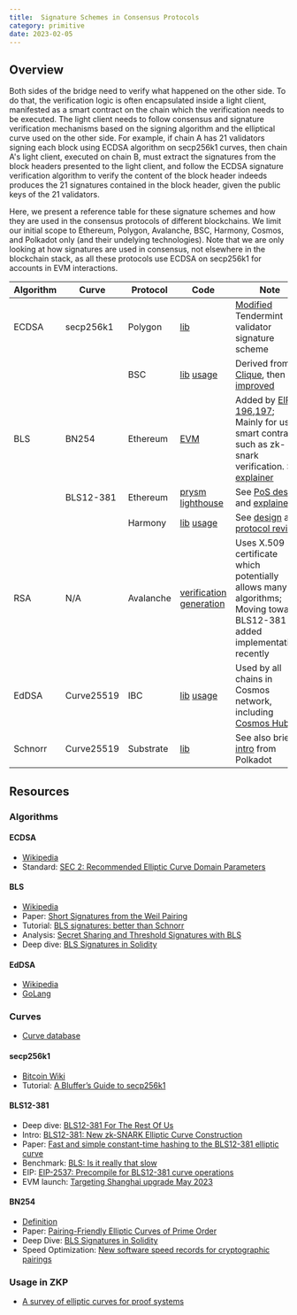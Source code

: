 ```yaml
---
title:  Signature Schemes in Consensus Protocols
category: primitive
date: 2023-02-05
---
```


## Overview

Both sides of the bridge need to verify what happened on the other side. To do that, the verification logic is often encapsulated inside a light client, manifested as a smart contract on the chain which the verification needs to be executed. The light client needs to follow consensus and signature verification mechanisms based on the signing algorithm and the elliptical curve used on the other side. For example, if chain A has 21 validators signing each block using ECDSA algorithm on secp256k1 curves, then chain A's light client, executed on chain B, must extract the signatures from the block headers presented to the light client, and follow the ECDSA signature verification algorithm to verify the content of the block header indeeds produces the 21 signatures contained in the block header, given the public keys of the 21 validators.

Here, we present a reference table for these signature schemes and how they are used in the consensus protocols of different blockchains. We limit our initial scope to Ethereum, Polygon, Avalanche, BSC, Harmony, Cosmos, and Polkadot only (and their undelying technologies). Note that we are only looking at how signatures are used in consensus, not elsewhere in the blockchain stack, as all these protocols use ECDSA on secp256k1 for accounts in EVM interactions.

| Algorithm | Curve | Protocol | Code | Note |
| --------- | ----- | -------- | ---- | ---------- |
| ECDSA | secp256k1 | Polygon | [lib](https://github.com/maticnetwork/tendermint/tree/peppermint/crypto/secp256k1) | [Modified](https://wiki.polygon.technology/docs/pos/peppermint) Tendermint validator signature scheme  |
| | | BSC | [lib](https://github.com/bnb-chain/bsc/tree/master/crypto/secp256k1) [usage](https://github.com/bnb-chain/bsc/blob/cb9e50bdf62c6b46a71724066d39f9851181a5af/consensus/parlia/parlia.go#L546) | Derived from [Clique](https://eips.ethereum.org/EIPS/eip-225), then [improved](https://github.com/bnb-chain/BEPs/pull/131) |
| BLS | BN254 | Ethereum | [EVM](https://github.com/ethereum/go-ethereum/blob/b946b7a13b749c99979e312c83dce34cac8dd7b1/core/vm/contracts.go#L420)  | Added by [EIP-196](https://eips.ethereum.org/EIPS/eip-196),[197](https://eips.ethereum.org/EIPS/eip-197); Mainly for use in smart contracts, such as zk-snark verification. See [explainer](https://hackmd.io/@liangcc/bls-solidity#BLS-Signatures-in-Solidity) |
|  | BLS12-381 | Ethereum | [prysm](https://github.com/prysmaticlabs/prysm/tree/develop/crypto/bls) [lighthouse](https://github.com/sigp/lighthouse/tree/stable/crypto/bls) |  See [PoS design](https://ethereum.org/en/developers/docs/consensus-mechanisms/pos/keys/) and [explainer](https://hackmd.io/@benjaminion/bls12-381) |
|  |   | Harmony | [lib](https://github.com/harmony-one/bls/tree/master/ffi/go/bls) [usage](https://github.com/harmony-one/harmony/tree/main/crypto/bls) | See [design](https://docs.harmony.one/home/developers/harmony-specifics/harmony-stack#signatures-and-cryptography) and [protocol review](https://medium.com/harmony-one/2022-harmony-technical-review-88462efba368) |
| RSA | N/A | Avalanche | [verification](https://github.com/ava-labs/avalanchego/blob/51c5edd85ccc7927443b945b427e64d91ff99f67/vms/proposervm/block/block.go#L119) [generation](https://github.com/ava-labs/avalanchego/blob/51c5edd85ccc7927443b945b427e64d91ff99f67/staking/tls.go#L121) | Uses X.509 certificate which potentially allows many algorithms; Moving towards BLS12-381 and added implementations recently
| EdDSA | Curve25519 | IBC | [lib](https://github.com/tendermint/tendermint/tree/main/crypto/ed25519) [usage](https://github.com/tendermint/tendermint/blob/main/spec/core/encoding.md#public-key-cryptography) | Used by all chains in Cosmos network, including [Cosmos Hub](https://hub.cosmos.network/main/validators/overview.html) |
| Schnorr | Curve25519 | Substrate | [lib](https://github.com/paritytech/substrate/blob/master/primitives/application-crypto/src/sr25519.rs) | See also brief [intro](https://wiki.polkadot.network/docs/learn-cryptography#what-is-sr25519-and-where-did-it-come-from) from Polkadot

## Resources

### Algorithms

#### ECDSA

- [Wikipedia](https://www.wikiwand.com/en/Elliptic_Curve_Digital_Signature_Algorithm)
- Standard: [SEC 2: Recommended Elliptic Curve Domain Parameters](https://www.secg.org/sec2-v2.pdf)

#### BLS

- [Wikipedia](https://en.wikipedia.org/wiki/BLS_digital_signature)
- Paper: [Short Signatures from the Weil Pairing](https://www.iacr.org/archive/asiacrypt2001/22480516.pdf)
- Tutorial: [BLS signatures: better than Schnorr](https://medium.com/cryptoadvance/bls-signatures-better-than-schnorr-5a7fe30ea716)
- Analysis: [Secret Sharing and Threshold Signatures with BLS](https://www.dash.org/blog/secret-sharing-and-threshold-signatures-with-bls/)
- Deep dive: [BLS Signatures in Solidity](https://hackmd.io/@liangcc/bls-solidity)

#### EdDSA

- [Wikipedia](https://en.wikipedia.org/wiki/EdDSA)
- [GoLang](https://pkg.go.dev/golang.org/x/crypto/ed25519)

### Curves

- [Curve database](https://neuromancer.sk/std/)

#### secp256k1

- [Bitcoin Wiki](https://en.bitcoin.it/wiki/Secp256k1)
- Tutorial: [A Bluffer’s Guide to secp256k1](https://medium.com/asecuritysite-when-bob-met-alice/a-bluffers-guide-to-secp256k1-404e423e612)

#### BLS12-381

- Deep dive: [BLS12-381 For The Rest Of Us](https://hackmd.io/@benjaminion/bls12-381)
- Intro: [BLS12-381: New zk-SNARK Elliptic Curve Construction](https://electriccoin.co/blog/new-snark-curve/)
- Paper: [Fast and simple constant-time hashing to the BLS12-381 elliptic curve](https://tches.iacr.org/index.php/TCHES/article/view/8348/7697)
- Benchmark: [BLS: Is it really that slow](https://www.dash.org/blog/bls-is-it-really-that-slow/)
- EIP: [EIP-2537: Precompile for BLS12-381 curve operations](https://eips.ethereum.org/EIPS/eip-2537)
- EVM launch: [Targeting Shanghai upgrade May 2023](https://ethereum-magicians.org/t/eip-2537-bls12-precompile-discussion-thread/4187/16)

#### BN254

- [Definition](https://neuromancer.sk/std/bn/bn254)
- Paper: [Pairing-Friendly Elliptic Curves of Prime Order](https://eprint.iacr.org/2005/133.pdf)
- Deep Dive: [BLS Signatures in Solidity](https://hackmd.io/@liangcc/bls-solidity)
- Speed Optimization: [New software speed records for cryptographic pairings](https://cryptojedi.org/papers/dclxvi-20100714.pdf)

### Usage in ZKP

- [A survey of elliptic curves for proof systems](https://eprint.iacr.org/2022/586.pdf)

<!--Too many links below. Need conslidation and simplify-->

<!--
### Signing Implementations

The [Standard Curve Database](https://neuromancer.sk/std/) is a good starting point for existing signing algorithms. Base implementations such as [golang crypto](https://pkg.go.dev/golang.org/x/crypto) and [rust crypto](https://docs.rs/rust-crypto/latest/crypto/) provide good reference codebases.

* [bcrypt](https://www.usenix.org/legacy/event/usenix99/provos/provos.pdf)
  * [cosmos-sdk bcrypt](https://github.com/cosmos/cosmos-sdk/tree/main/crypto/keys/bcrypt)
* [bip-0039](https://github.com/bitcoin/bips/blob/master/bip-0039.mediawiki)
  * [lighthouse](https://github.com/sigp/lighthouse/tree/stable/crypto/eth2_wallet) (rust)
* [bls](https://en.wikipedia.org/wiki/BLS_digital_signature)
  * [ethereum-prysm](https://github.com/prysmaticlabs/prysm/tree/develop/crypto/bls)
* [bls-12-381](https://hackmd.io/@benjaminion/bls12-381)
  * [ethereum EIP-2537: Precompile for BLS12-381 curve operations](https://eips.ethereum.org/EIPS/eip-2537)
  * [ethereum-go-ethereum](https://github.com/ethereum/go-ethereum/tree/master/crypto/bls12381) (go)
  * [harmony bls](https://github.com/harmony-one/harmony/blob/main/crypto/bls/bls.go) (go): uses [harmony bls repository](https://github.com/harmony-one/bls/blob/master/readme.md)
    * [bls Harmony](https://github.com/harmony-one/bls) forked from [herumi/bls_](https://github.com/herumi/bls_): written in C++, supports Go, Rust, WebAssembly (Node.js)
  * [prysm](https://github.com/prysmaticlabs/prysm/tree/develop/crypto/bls) (go)
  * [lighthouse](https://github.com/sigp/lighthouse/tree/stable/crypto/bls) (rust):  provides a wrapper around several BLS implementations to provide Lighthouse-specific functionality.
  * [lighthouse](https://github.com/sigp/lighthouse/tree/stable/crypto/eth2_key_derivation) (rust): Provides path-based hierarchical BLS key derivation, as specified by [EIP-2333](https://eips.ethereum.org/EIPS/eip-2333).
      * [Aurora Rainbow Bridge Implementation](https://github.com/aurora-is-near/lighthouse/tree/stable/crypto/bls/src/impls): Implementations
          * [blst](https://github.com/aurora-is-near/lighthouse/blob/stable/crypto/bls/src/impls/blst.rs)
          * [fake_crypto](https://github.com/aurora-is-near/lighthouse/blob/stable/crypto/bls/src/impls/fake_crypto.rs)
          * [milagro](https://github.com/aurora-is-near/lighthouse/blob/stable/crypto/bls/src/impls/milagro.rs): support for [Apache Milagro](https://milagro.apache.org/docs/milagro-intro/)
  * [lighthouse](https://github.com/sigp/lighthouse/tree/stable/crypto/eth2_keystore) (rust): Provides a JSON keystore for a BLS keypair, as specified by [EIP-2335](https://eips.ethereum.org/EIPS/eip-2335).
  * [bsc bls12381](https://github.com/bnb-chain/bsc/tree/master/crypto/bls12381) (go)
  * [blst](https://github.com/supranational/blst): blst (pronounced 'blast') is a BLS12-381 signature library focused on performance and security. It is written in C and assembly.
* [bn256](https://cryptojedi.org/papers/dclxvi-20100714.pdf)
  * [ethereum-go-ethereum](https://github.com/ethereum/go-ethereum/tree/master/crypto/bn256) (go)
  * [bsc bn256](https://github.com/bnb-chain/bsc/tree/master/crypto/bn256) (go)
* [ecdsa](https://en.wikipedia.org/wiki/Elliptic_Curve_Digital_Signature_Algorithm)
  * [bsc crypto](https://github.com/bnb-chain/bsc/blob/master/crypto/crypto.go#L169) (go): toECDSA creates a private key with the given D value. The strict parameter controls whether the key's length should be enforced at the curve size or it can also accept legacy encodings (0 prefixes).
  * [paritytech ecdsa](https://github.com/paritytech/substrate/blob/master/primitives/application-crypto/src/ecdsa.rs) (rust)
  * [cosmos-sdk ecdsa](https://github.com/cosmos/cosmos-sdk/tree/main/crypto/keys/internal/ecdsa)
* [ed25519](https://ed25519.cr.yp.to/ed25519-20110926.pdf) [golang](https://pkg.go.dev/golang.org/x/crypto/ed25519)
  * [tendermint ed25519](https://github.com/tendermint/tendermint/tree/main/crypto/ed25519) (go): GenPrivKey generates a new ed25519 private key. It uses OS randomness in conjunction with the current global random seed in tendermint/libs/common to generate the private key.
  * [paritytech ed25519](https://github.com/paritytech/substrate/blob/master/primitives/application-crypto/src/ed25519.rs) (rust)
  * [Ed25519](https://en.wikipedia.org/wiki/EdDSA): [Ed25519.sol](https://github.com/aurora-is-near/rainbow-bridge/blob/master/contracts/eth/nearbridge/contracts/Ed25519.sol)
  * [cosmos-sdk ed25519](https://github.com/cosmos/cosmos-sdk/tree/main/crypto/keys/ed25519)
* [secp256k1](https://www.secg.org/sec2-v2.pdf)
  * [ethereum-go-ethereum](https://github.com/ethereum/go-ethereum/tree/master/crypto/secp256k1) (go)
  * [prysm](https://github.com/prysmaticlabs/prysm/tree/develop/crypto/ecdsa) (go)
  * [bsc secp256k1](https://github.com/bnb-chain/bsc/tree/master/crypto/secp256k1)
  * [tendermint secp256k1](https://github.com/tendermint/tendermint/tree/main/crypto/secp256k1) (go): GenPrivKeySecp256k1 hashes the secret with SHA2, and uses that 32 byte output to create the private key.
  * [cosmos-sdk secp256k1](https://github.com/cosmos/cosmos-sdk/tree/main/crypto/keys/secp256k1)
  * [snowbridge secp256k1](https://github.com/Snowfork/snowbridge/tree/main/relayer/crypto/secp256k1)
* [secp256r1](https://www.secg.org/sec2-v2.pdf)
  * [cosmos-sdk secp256r1](https://github.com/cosmos/cosmos-sdk/tree/main/crypto/keys/secp256r1)
* [sr25519](https://wiki.polkadot.network/docs/learn-cryptography#what-is-sr25519-and-where-did-it-come-from): schnorr over ristretto25519
  * [chainsafe go-schnorrkel](https://github.com/ChainSafe/go-schnorrkel) (go): This repo contains the Go implementation of the sr25519 signature algorithm (schnorr over ristretto25519). The existing Rust implementation is here.
  * [paritytech substrate-bip39](https://github.com/paritytech/substrate-bip39) (rust): his is a crate for deriving secret keys for Ristretto compressed Ed25519 (should be compatible with Ed25519 at this time) from BIP39 phrases.
  * [paritytech sr25519](https://github.com/paritytech/substrate/blob/master/primitives/application-crypto/src/sr25519.rs) rust
  * [tendermint sr25519](https://github.com/tendermint/tendermint/tree/main/crypto/sr25519) (go): GenPrivKeyFromSecret hashes the secret with SHA2, and uses that 32 byte output to create the private key.
  * [snowbridge sr25519](https://github.com/Snowfork/snowbridge/tree/main/relayer/crypto/secp256k1)
-->